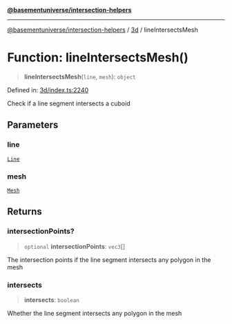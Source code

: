 [**@basementuniverse/intersection-helpers**](../../README.md)

***

[@basementuniverse/intersection-helpers](../../README.md) / [3d](../README.md) / lineIntersectsMesh

# Function: lineIntersectsMesh()

> **lineIntersectsMesh**(`line`, `mesh`): `object`

Defined in: [3d/index.ts:2240](https://github.com/basementuniverse/intersection-helpers/blob/d942e5cf9ee51dc3854d6fbfe1d84a7ecd83c1ca/src/3d/index.ts#L2240)

Check if a line segment intersects a cuboid

## Parameters

### line

[`Line`](../types/type-aliases/Line.md)

### mesh

[`Mesh`](../types/type-aliases/Mesh.md)

## Returns

### intersectionPoints?

> `optional` **intersectionPoints**: `vec3`[]

The intersection points if the line segment intersects any polygon in the
mesh

### intersects

> **intersects**: `boolean`

Whether the line segment intersects any polygon in the mesh

